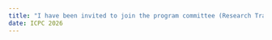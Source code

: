 ```yaml
---
title: "I have been invited to join the program committee (Research Track) of the IEEE International Conference on Software Comprehension"
date: ICPC 2026
---
```


